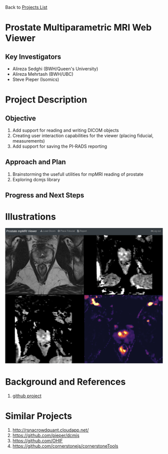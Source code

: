 Back to [Projects List](../../README.md#ProjectsList)

# Prostate Multiparametric MRI Web Viewer

## Key Investigators

- Alireza Sedghi (BWH/Queen's University)
- Alireza Mehrtash (BWH/UBC)
- Steve Pieper (Isomics)

# Project Description

## Objective

1. Add support for reading and writing DICOM objects
1. Creating user interaction capabilities for the viewer (placing fiducial, measurements) 
1. Add support for saving the PI-RADS reporting

## Approach and Plan

1. Brainstorming the usefull utilities for mpMRI reading of prostate
1. Exploring dcmjs library


## Progress and Next Steps

<!--Describe progress and next steps in a few bullet points as you are making progress.-->

# Illustrations

<!--Add pictures and links to videos that demonstrate what has been accomplished.-->

![mpmri web viewer](viewer.png)



# Background and References

<!--Use this space for information that may help people better understand your project, like links to papers, source code, or data.-->
1. [github project](https://github.com/mehrtash/ProstateWebViewer)

# Similar Projects
1. http://rsnacrowdquant.cloudapp.net/
1. https://github.com/pieper/dcmjs
1. https://github.com/OHIF
1. https://github.com/cornerstonejs/cornerstoneTools




